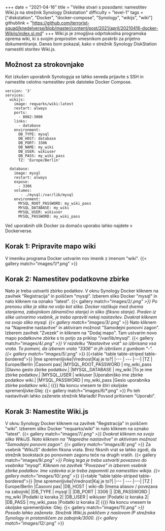 +++
date = "2021-04-16"
title = "Velike stvari s posodami: namestitev Wiki.js na strežnik Synology Diskstation"
difficulty = "level-1"
tags = ["diskstation", "Docker", "docker-compose", "Synology", "wikijs", "wiki"]
githublink = "https://github.com/terrorist-squad/knedelverse/blob/master/content/post/2021/april/20210416-docker-Wikijs/index.sl.md"
+++
Wiki.js je zmogljiva odprtokodna programska oprema wiki, ki s svojim preprostim vmesnikom poskrbi za prijetno dokumentiranje. Danes bom pokazal, kako v strežnik Synology DiskStation namestiti storitev Wiki.js.
## Možnost za strokovnjake
Kot izkušen uporabnik Synologyja se lahko seveda prijavite s SSH in namestite celotno namestitev prek datoteke Docker Compose.
```
version: '3'
services:
  wikijs:
    image: requarks/wiki:latest
    restart: always
    ports:
      - 8082:3000
    links:
      - database
    environment:
      DB_TYPE: mysql
      DB_HOST: database
      DB_PORT: 3306
      DB_NAME: my_wiki
      DB_USER: wikiuser
      DB_PASS: my_wiki_pass
      TZ: 'Europe/Berlin'

  database:
    image: mysql
    restart: always
    expose:
      - 3306
    volumes:
       - ./mysql:/var/lib/mysql
    environment:
      MYSQL_ROOT_PASSWORD: my_wiki_pass
      MYSQL_DATABASE: my_wiki
      MYSQL_USER: wikiuser
      MYSQL_PASSWORD: my_wiki_pass

```
Več uporabnih slik Docker za domačo uporabo lahko najdete v Dockerverse.
## Korak 1: Pripravite mapo wiki
V imeniku programa Docker ustvarim nov imenik z imenom "wiki".
{{< gallery match="images/1/*.png" >}}

## Korak 2: Namestitev podatkovne zbirke
Nato je treba ustvariti zbirko podatkov. V oknu Synology Docker kliknem na zavihek "Registracija" in poiščem "mysql". Izberem sliko Docker "mysql" in nato kliknem na oznako "latest".
{{< gallery match="images/2/*.png" >}}
Po prenosu slike je slika na voljo kot slika. Docker razlikuje med dvema stanjema, zabojnikom (dinamično stanje) in sliko (fiksno stanje). Preden iz slike ustvarimo vsebnik, je treba opraviti nekaj nastavitev. Dvakrat kliknem na svojo sliko mysql.
{{< gallery match="images/3/*.png" >}}
Nato kliknem na "Napredne nastavitve" in aktiviram možnost "Samodejni ponovni zagon". Izberem zavihek "Zvezek" in kliknem na "Dodaj mapo". Tam ustvarim novo mapo podatkovne zbirke s to potjo za priklop "/var/lib/mysql".
{{< gallery match="images/4/*.png" >}}
V razdelku "Nastavitve vrat" so izbrisana vsa vrata. To pomeni, da izberem vrata "3306" in jih izbrišem z gumbom "-".
{{< gallery match="images/5/*.png" >}}
{{<table "table table-striped table-bordered">}}
|Ime spremenljivke|Vrednost|Kaj je to?|
|--- | --- |---|
|TZ	| Europe/Berlin |Časovni pas|
|MYSQL_ROOT_PASSWORD	| my_wiki_pass |Glavno geslo zbirke podatkov.|
|MYSQL_DATABASE |	my_wiki |To je ime zbirke podatkov.|
|MYSQL_USER	| wikiuser |Uporabniško ime zbirke podatkov wiki.|
|MYSQL_PASSWORD |	my_wiki_pass	|Geslo uporabnika zbirke podatkov wiki.|
{{</table>}}
Na koncu vnesem te štiri okoljske spremenljivke:Glej:
{{< gallery match="images/6/*.png" >}}
Po teh nastavitvah lahko zaženete strežnik Mariadb! Povsod pritisnem "Uporabi".
## Korak 3: Namestite Wiki.js
V oknu Synology Docker kliknem na zavihek "Registracija" in poiščem "wiki". Izberem sliko Docker "requarks/wiki" in nato kliknem na oznako "latest".
{{< gallery match="images/7/*.png" >}}
Dvakrat kliknem na svojo sliko WikiJS. Nato kliknem na "Napredne nastavitve" in aktiviram možnost "Samodejni ponovni zagon".
{{< gallery match="images/8/*.png" >}}
Za vsebnik "WikiJS" dodelim fiksna vrata. Brez fiksnih vrat se lahko zgodi, da strežnik bookstack po ponovnem zagonu teče na drugih vratih.
{{< gallery match="images/9/*.png" >}}
Poleg tega je treba ustvariti povezavo do vsebnika "mysql". Kliknem na zavihek "Povezave" in izberem vsebnik zbirke podatkov. Ime vzdevka si je treba zapomniti za namestitev wikija.
{{< gallery match="images/10/*.png" >}}
{{<table "table table-striped table-bordered">}}
|Ime spremenljivke|Vrednost|Kaj je to?|
|--- | --- |---|
|TZ	| Europe/Berlin	|Časovni pas|
|DB_HOST	| wiki-db	|Imena aliasov / povezava na zabojnik|
|DB_TYPE	| mysql	||
|DB_PORT	| 3306	 ||
|DB_PASSWORD	| my_wiki	|Podatki iz koraka 2|
|DB_USER	| wikiuser |Podatki iz koraka 2|
|DB_PASS	| my_wiki_pass	|Podatki iz koraka 2|
{{</table>}}
Na koncu vnesem te okoljske spremenljivke: Glej:
{{< gallery match="images/11/*.png" >}}
Posodo lahko zaženete. Strežnik Wiki.js pokličem z naslovom IP strežnika Synology in pristaniščem za zabojnik/3000.
{{< gallery match="images/12/*.png" >}}